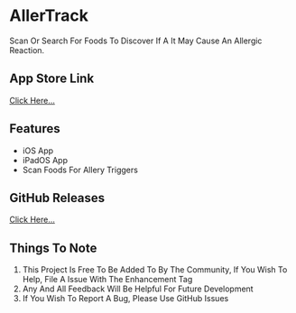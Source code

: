 # AllerTrack

Scan Or Search For Foods To Discover If A It May Cause An Allergic Reaction. 

## App Store Link

[Click Here...]()

## Features

- iOS App
- iPadOS App
- Scan Foods For Allery Triggers

## GitHub Releases

[Click Here...](https://github.com/markydoodled/AllerTrack/releases)

## Things To Note

1. This Project Is Free To Be Added To By The Community, If You Wish To Help, File A Issue With The Enhancement Tag
2. Any And All Feedback Will Be Helpful For Future Development
3. If You Wish To Report A Bug, Please Use GitHub Issues
